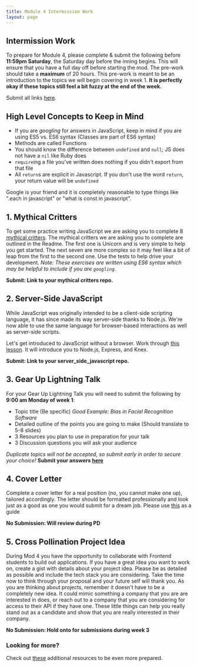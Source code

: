 ```yaml
---
title: Module 4 Intermission Work
layout: page
---
```


## Intermission Work

To prepare for Module 4, please complete & submit the following before __11:59pm Saturday__, the Saturday day before the inning begins. This will ensure that you have a full day off before starting the mod. The pre-work should take a __maximum__ of 20 hours. This pre-work is meant to be an introduction to the topics we will begin covering in week 1. __It is perfectly okay if these topics still feel a bit fuzzy at the end of the week.__

Submit all links [here](https://forms.gle/Mtp2Mr4TFyqhTP9o6).

## High Level Concepts to Keep in Mind
  -   If you are _googling_ for answers in JavaScript, keep in mind if you are using ES5 vs. ES6 syntax (Classes are part of ES6 syntax)
  -   Methods are called Functions
  -   You should know the difference between `undefined` and `null`; JS does not have a `nil` like Ruby does
  -   `require`ing a file you've written does nothing if you didn't export from that file
  -   All `return`s are explicit in Javascript. If you don't use the word `return`, your return value will be `undefined`

Google is your friend and it is completely reasonable to type things like ".each in javascript" or "what is const in javascript".

## 1. Mythical Critters

To get some practice writing JavaScript we are asking you to complete 8 [mythical critters](https://github.com/turingschool-examples/be-mythical-critters). The mythical critters we are asking you to complete are outlined in the Readme. The first one is Unicorn and is very simple to help you get started. The next seven are more complex so it may feel like a bit of leap from the first to the second one. Use the tests to help drive your development.
_Note: These exercises are written using ES6 syntax which may be helpful to include if you are `googling`._

__Submit: Link to your mythical critters repo.__

## 2. Server-Side JavaScript

While JavaScript was originally intended to be a client-side scripting language, it has since made its way server-side thanks to Node.js. We're now able to use the same language for browser-based interactions as well as server-side scripts.

Let's get introduced to JavaScript without a browser. Work through [this lesson](../lessons/express_knex). It will introduce you to Node.js, Express, and Knex.

__Submit: Link to your server_side_javascript repo.__

## 3. Gear Up Lightning Talk

For your Gear Up Lightning Talk you will need to submit the following by __9:00 am Monday of week 1__:
  - Topic title (Be specific) _Good Example: Bias in Facial Recognition Software_
  - Detailed outline of the points you are going to make (Should translate to 5-8 slides)
  - 3 Resources you plan to use in preparation for your talk
  - 3 Discussion questions you will ask your audience

_Duplicate topics will not be accepted, so submit early in order to secure your choice!_
__Submit your answers [here](https://docs.google.com/forms/d/e/1FAIpQLSe99VAwsW74PsUNPxdzspvXD_wmHb7lZdeRkPZNoZuUUhag5Q/viewform)__

## 4. Cover Letter

Complete a cover letter for a real position (no, you cannot make one up), tailored accordingly. The letter should be formatted professionally and look just as a good as one you would submit for a dream job. Please use [this](https://github.com/turingschool/career-development-curriculum/blob/master/module_four/cover_letter_checklist.md) as a guide

__No Submission: Will review during PD__

## 5. Cross Pollination Project Idea

During Mod 4 you have the opportunity to collaborate with Frontend students to build out applications. If you have a great idea you want to work on, create a gist with details about your project idea. Please be as detailed as possible and include the tech stack you are considering. Take the time now to think through your proposal and your future self will thank you. As you are thinking about projects, remember it doesn't have to be a completely new idea. It could mimic something a company that you are are interested in does, or reach out to a company that you are considering for access to their API if they have one. These little things can help you really stand out as a candidate and show that you are really interested in their company.

__No Submission: Hold onto for submissions during week 3__


### Looking for more?

Check out [these](./additional_resources.md) additional resources to be even more prepared.
